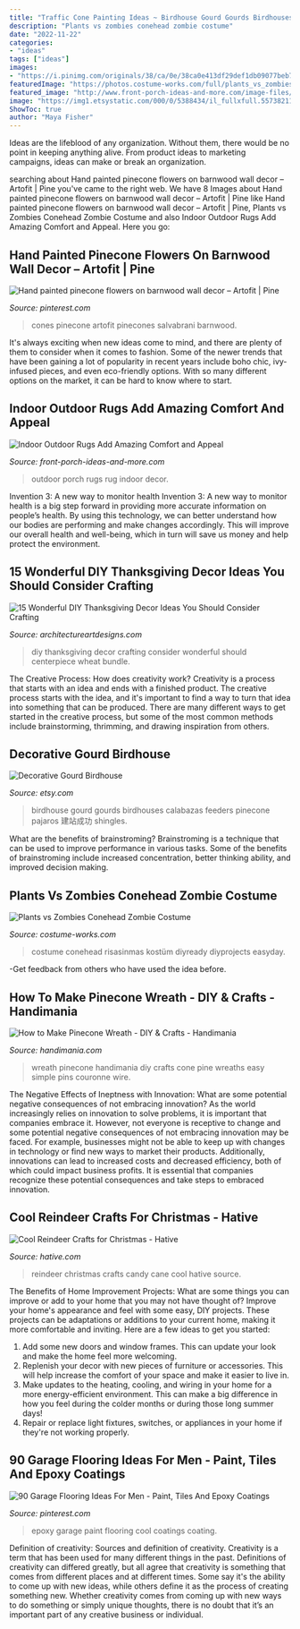 ```yaml
---
title: "Traffic Cone Painting Ideas ~ Birdhouse Gourd Gourds Birdhouses Calabazas Feeders Pinecone Pajaros 建站成功 Shingles"
description: "Plants vs zombies conehead zombie costume"
date: "2022-11-22"
categories:
- "ideas"
tags: ["ideas"]
images:
- "https://i.pinimg.com/originals/38/ca/0e/38ca0e413df29def1db09077beb778bb.jpg"
featuredImage: "https://photos.costume-works.com/full/plants_vs_zombies_conehead_zombie.jpg"
featured_image: "http://www.front-porch-ideas-and-more.com/image-files/indoor-outdoor-rugs-4.jpg"
image: "https://img1.etsystatic.com/000/0/5388434/il_fullxfull.55738211.jpg"
ShowToc: true
author: "Maya Fisher"
---
```



Ideas are the lifeblood of any organization. Without them, there would be no point in keeping anything alive. From product ideas to marketing campaigns, ideas can make or break an organization.

	

		
searching about Hand painted pinecone flowers on barnwood wall decor – Artofit | Pine you've came to the right web. We have 8 Images about Hand painted pinecone flowers on barnwood wall decor – Artofit | Pine like Hand painted pinecone flowers on barnwood wall decor – Artofit | Pine, Plants vs Zombies Conehead Zombie Costume and also Indoor Outdoor Rugs Add Amazing Comfort and Appeal. Here you go:
		
    
## Hand Painted Pinecone Flowers On Barnwood Wall Decor – Artofit | Pine

<img loading=lazy src="https://i.pinimg.com/originals/38/ca/0e/38ca0e413df29def1db09077beb778bb.jpg" onerror="this.onerror=null;this.src='https://tse1.mm.bing.net/th?id=OIP.bhG5lfwJpM5K6v9-tPHwfgHaJ4&amp;pid=15.1';" alt="Hand painted pinecone flowers on barnwood wall decor – Artofit | Pine">

_Source: pinterest.com_

>cones pinecone artofit pinecones salvabrani barnwood. 

	

It's always exciting when new ideas come to mind, and there are plenty of them to consider when it comes to fashion. Some of the newer trends that have been gaining a lot of popularity in recent years include boho chic, ivy-infused pieces, and even eco-friendly options. With so many different options on the market, it can be hard to know where to start.

    
## Indoor Outdoor Rugs Add Amazing Comfort And Appeal

<img loading=lazy src="http://www.front-porch-ideas-and-more.com/image-files/indoor-outdoor-rugs-4.jpg" onerror="this.onerror=null;this.src='https://tse4.mm.bing.net/th?id=OIP.q9dUBBLAZ7j3Fl1LBVryoQHaJ4&amp;pid=15.1';" alt="Indoor Outdoor Rugs Add Amazing Comfort and Appeal">

_Source: front-porch-ideas-and-more.com_

>outdoor porch rugs rug indoor decor. 

	

Invention 3: A new way to monitor health
Invention 3: A new way to monitor health is a big step forward in providing more accurate information on people’s health. By using this technology, we can better understand how our bodies are performing and make changes accordingly. This will improve our overall health and well-being, which in turn will save us money and help protect the environment.

    
## 15 Wonderful DIY Thanksgiving Decor Ideas You Should Consider Crafting

<img loading=lazy src="https://www.architectureartdesigns.com/wp-content/uploads/2017/10/15-Wonderful-DIY-Thanksgiving-Decor-Ideas-You-Should-Consider-Crafting-5.jpg" onerror="this.onerror=null;this.src='https://tse3.mm.bing.net/th?id=OIP.xXHU3RyqOD-mjBuJz2OINQHaLH&amp;pid=15.1';" alt="15 Wonderful DIY Thanksgiving Decor Ideas You Should Consider Crafting">

_Source: architectureartdesigns.com_

>diy thanksgiving decor crafting consider wonderful should centerpiece wheat bundle. 

	

The Creative Process: How does creativity work?
Creativity is a process that starts with an idea and ends with a finished product. The creative process starts with the idea, and it's important to find a way to turn that idea into something that can be produced. There are many different ways to get started in the creative process, but some of the most common methods include brainstorming, thrimming, and drawing inspiration from others.

    
## Decorative Gourd Birdhouse

<img loading=lazy src="https://img1.etsystatic.com/000/0/5388434/il_fullxfull.55738211.jpg" onerror="this.onerror=null;this.src='https://tse4.mm.bing.net/th?id=OIP.AGFJ1mrTsXjr89kJnwbv4gHaJ4&amp;pid=15.1';" alt="Decorative Gourd Birdhouse">

_Source: etsy.com_

>birdhouse gourd gourds birdhouses calabazas feeders pinecone pajaros 建站成功 shingles. 

	

What are the benefits of brainstroming?
Brainstroming is a technique that can be used to improve performance in various tasks. Some of the benefits of brainstroming include increased concentration, better thinking ability, and improved decision making.

    
## Plants Vs Zombies Conehead Zombie Costume

<img loading=lazy src="https://photos.costume-works.com/full/plants_vs_zombies_conehead_zombie.jpg" onerror="this.onerror=null;this.src='https://tse4.mm.bing.net/th?id=OIP.6dyaBV1QRknkCI_oEtJoTAHaLc&amp;pid=15.1';" alt="Plants vs Zombies Conehead Zombie Costume">

_Source: costume-works.com_

>costume conehead risasinmas kostüm diyready diyprojects easyday. 

	

-Get feedback from others who have used the idea before.

    
## How To Make Pinecone Wreath - DIY &amp; Crafts - Handimania

<img loading=lazy src="http://www.handimania.com/uploads/pinecone-wreath-01.jpg" onerror="this.onerror=null;this.src='https://tse4.mm.bing.net/th?id=OIP.GYwtoiddv1XTIZ7RE5CKQAHaLE&amp;pid=15.1';" alt="How to Make Pinecone Wreath - DIY &amp; Crafts - Handimania">

_Source: handimania.com_

>wreath pinecone handimania diy crafts cone pine wreaths easy simple pins couronne wire. 

	

The Negative Effects of Ineptness with Innovation: What are some potential negative consequences of not embracing innovation?
As the world increasingly relies on innovation to solve problems, it is important that companies embrace it. However, not everyone is receptive to change and some potential negative consequences of not embracing innovation may be faced. For example, businesses might not be able to keep up with changes in technology or find new ways to market their products. Additionally, innovations can lead to increased costs and decreased efficiency, both of which could impact business profits. It is essential that companies recognize these potential consequences and take steps to embraced innovation.

    
## Cool Reindeer Crafts For Christmas - Hative

<img loading=lazy src="https://hative.com/wp-content/uploads/2014/12/reindeer-crafts/14-reindeer-crafts.jpg" onerror="this.onerror=null;this.src='https://tse1.mm.bing.net/th?id=OIP.kzFuC5plW7QgkOP-hW0VvgHaLH&amp;pid=15.1';" alt="Cool Reindeer Crafts for Christmas - Hative">

_Source: hative.com_

>reindeer christmas crafts candy cane cool hative source. 

	

The Benefits of Home Improvement Projects: What are some things you can improve or add to your home that you may not have thought of?
Improve your home's appearance and feel with some easy, DIY projects. These projects can be adaptations or additions to your current home, making it more comfortable and inviting. Here are a few ideas to get you started: 
1. Add some new doors and window frames. This can update your look and make the home feel more welcoming. 
2. Replenish your decor with new pieces of furniture or accessories. This will help increase the comfort of your space and make it easier to live in. 
3. Make updates to the heating, cooling, and wiring in your home for a more energy-efficient environment. This can make a big difference in how you feel during the colder months or during those long summer days! 
4. Repair or replace light fixtures, switches, or appliances in your home if they're not working properly.

    
## 90 Garage Flooring Ideas For Men - Paint, Tiles And Epoxy Coatings

<img loading=lazy src="https://i.pinimg.com/736x/b4/f5/cc/b4f5cc23081fdc3f9f47d2491aee1d24--cool-garages-epoxy-coating.jpg?b=t" onerror="this.onerror=null;this.src='https://tse4.mm.bing.net/th?id=OIP.NqymV-wtAbeIiLwfn5c_zgHaHa&amp;pid=15.1';" alt="90 Garage Flooring Ideas For Men - Paint, Tiles And Epoxy Coatings">

_Source: pinterest.com_

>epoxy garage paint flooring cool coatings coating. 

	

Definition of creativity: Sources and definition of creativity.
Creativity is a term that has been used for many different things in the past. Definitions of creativity can differed greatly, but all agree that creativity is something that comes from different places and at different times. Some say it's the ability to come up with new ideas, while others define it as the process of creating something new. Whether creativity comes from coming up with new ways to do something or simply unique thoughts, there is no doubt that it’s an important part of any creative business or individual.

